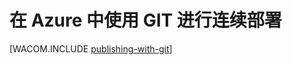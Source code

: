 <properties 
    pageTitle="在 Azure 中使用 GIT 进行连续部署" 
    description="了解如何使用 Git 发布 Azure Web 应用，然后再启用从 Bitbucket、CodePlex、Dropbox、GitHub 或 Mercurial 进行连续部署。" 
    services="app-service\web" 
    documentationCenter=".net" 
    authors="cephalin" 
    manager="wpickett" 
    editor="mollybos"/>

<tags 
    ms.service="web-sites" 
    ms.date="12/11/2015" 
    wacn.date="01/21/2016"/>

# 在 Azure 中使用 GIT 进行连续部署
[WACOM.INCLUDE [publishing-with-git](../includes/publishing-with-git.md)]

<!---HONumber=76--><!--HONumber=Mar16_HO4-->
